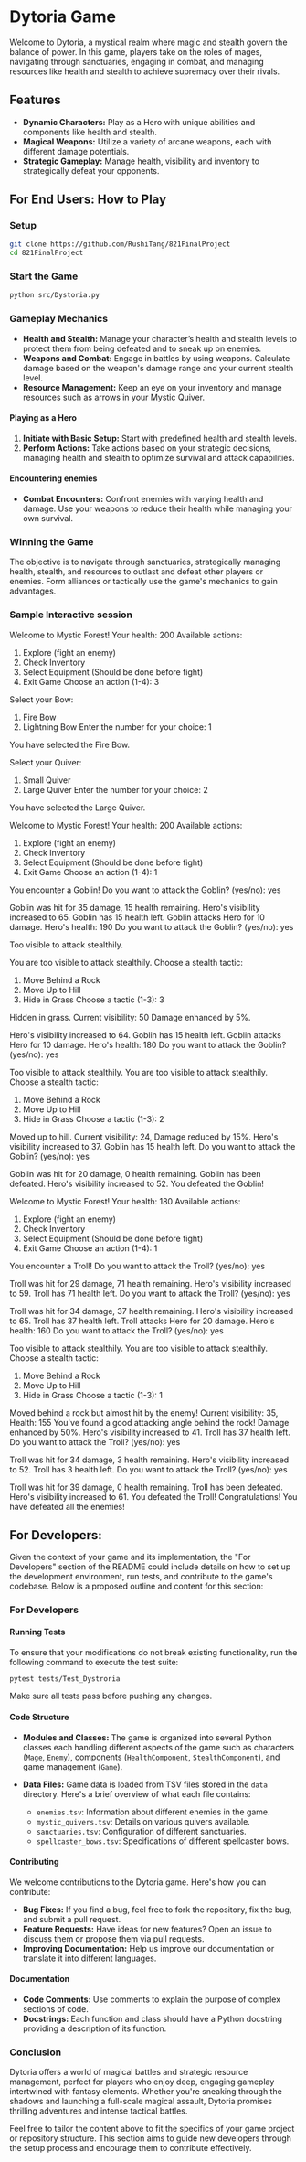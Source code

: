 # Dytoria Game

Welcome to Dytoria, a mystical realm where magic and stealth govern the balance of power. In this game, players take on the roles of mages, navigating through sanctuaries, engaging in combat, and managing resources like health and stealth to achieve supremacy over their rivals.

## Features
- **Dynamic Characters:** Play as a Hero with unique abilities and components like health and stealth.
- **Magical Weapons:** Utilize a variety of arcane weapons, each with different damage potentials.
- **Strategic Gameplay:** Manage health, visibility and inventory to strategically defeat your opponents.

## For End Users: How to Play

### Setup
 ```bash
 git clone https://github.com/RushiTang/821FinalProject
 cd 821FinalProject
 ```

### Start the Game
 ```bash
 python src/Dystoria.py 
 ```

### Gameplay Mechanics
- **Health and Stealth:** Manage your character’s health and stealth levels to protect them from being defeated and to sneak up on enemies.
- **Weapons and Combat:** Engage in battles by using weapons. Calculate damage based on the weapon's damage range and your current stealth level.
- **Resource Management:** Keep an eye on your inventory and manage resources such as arrows in your Mystic Quiver.

#### Playing as a Hero
1. **Initiate with Basic Setup:** Start with predefined health and stealth levels.
2. **Perform Actions:** Take actions based on your strategic decisions, managing health and stealth to optimize survival and attack capabilities.

#### Encountering enemies
- **Combat Encounters:** Confront enemies with varying health and damage. Use your weapons to reduce their health while managing your own survival.

### Winning the Game
The objective is to navigate through sanctuaries, strategically managing health, stealth, and resources to outlast and defeat other players or enemies. Form alliances or tactically use the game's mechanics to gain advantages.

### Sample Interactive session
Welcome to Mystic Forest!
Your health: 200
Available actions:
1. Explore (fight an enemy)
2. Check Inventory
3. Select Equipment (Should be done before fight)
4. Exit Game
Choose an action (1-4): 3

Select your Bow:
1. Fire Bow
2. Lightning Bow
Enter the number for your choice: 1

You have selected the Fire Bow.

Select your Quiver:
1. Small Quiver
2. Large Quiver
Enter the number for your choice: 2

You have selected the Large Quiver.

Welcome to Mystic Forest!
Your health: 200
Available actions:
1. Explore (fight an enemy)
2. Check Inventory
3. Select Equipment (Should be done before fight)
4. Exit Game
Choose an action (1-4): 1

You encounter a Goblin!
Do you want to attack the Goblin? (yes/no): yes

Goblin was hit for 35 damage, 15 health remaining.
Hero's visibility increased to 65.
Goblin has 15 health left.
Goblin attacks Hero for 10 damage. Hero's health: 190
Do you want to attack the Goblin? (yes/no): yes

Too visible to attack stealthily.

You are too visible to attack stealthily. Choose a stealth tactic:
1. Move Behind a Rock
2. Move Up to Hill
3. Hide in Grass
Choose a tactic (1-3): 3

Hidden in grass. Current visibility: 50 Damage enhanced by 5%.

Hero's visibility increased to 64.
Goblin has 15 health left.
Goblin attacks Hero for 10 damage. Hero's health: 180
Do you want to attack the Goblin? (yes/no): yes

Too visible to attack stealthily.
You are too visible to attack stealthily. Choose a stealth tactic:
1. Move Behind a Rock
2. Move Up to Hill
3. Hide in Grass
Choose a tactic (1-3): 2

Moved up to hill. Current visibility: 24, Damage reduced by 15%.
Hero's visibility increased to 37.
Goblin has 15 health left.
Do you want to attack the Goblin? (yes/no): yes

Goblin was hit for 20 damage, 0 health remaining.
Goblin has been defeated.
Hero's visibility increased to 52.
You defeated the Goblin!

Welcome to Mystic Forest!
Your health: 180
Available actions:
1. Explore (fight an enemy)
2. Check Inventory
3. Select Equipment (Should be done before fight)
4. Exit Game
Choose an action (1-4): 1

You encounter a Troll!
Do you want to attack the Troll? (yes/no): yes

Troll was hit for 29 damage, 71 health remaining.
Hero's visibility increased to 59.
Troll has 71 health left.
Do you want to attack the Troll? (yes/no): yes

Troll was hit for 34 damage, 37 health remaining.
Hero's visibility increased to 65.
Troll has 37 health left.
Troll attacks Hero for 20 damage. Hero's health: 160
Do you want to attack the Troll? (yes/no): yes

Too visible to attack stealthily.
You are too visible to attack stealthily. Choose a stealth tactic:
1. Move Behind a Rock
2. Move Up to Hill
3. Hide in Grass
Choose a tactic (1-3): 1

Moved behind a rock but almost hit by the enemy! Current visibility: 35, Health: 155 
You've found a good attacking angle behind the rock! Damage enhanced by 50%.
Hero's visibility increased to 41.
Troll has 37 health left.
Do you want to attack the Troll? (yes/no): yes

Troll was hit for 34 damage, 3 health remaining.
Hero's visibility increased to 52.
Troll has 3 health left.
Do you want to attack the Troll? (yes/no): yes

Troll was hit for 39 damage, 0 health remaining.
Troll has been defeated.
Hero's visibility increased to 61.
You defeated the Troll!
Congratulations! You have defeated all the enemies!

## For Developers:
Given the context of your game and its implementation, the "For Developers" section of the README could include details on how to set up the development environment, run tests, and contribute to the game's codebase. Below is a proposed outline and content for this section:

### For Developers

#### Running Tests
To ensure that your modifications do not break existing functionality, run the following command to execute the test suite:
```bash
pytest tests/Test_Dystroria
```
Make sure all tests pass before pushing any changes.

#### Code Structure
- **Modules and Classes:**
  The game is organized into several Python classes each handling different aspects of the game such as characters (`Mage`, `Enemy`), components (`HealthComponent`, `StealthComponent`), and game management (`Game`).
  
- **Data Files:**
  Game data is loaded from TSV files stored in the `data` directory. Here's a brief overview of what each file contains:
  - `enemies.tsv`: Information about different enemies in the game.
  - `mystic_quivers.tsv`: Details on various quivers available.
  - `sanctuaries.tsv`: Configuration of different sanctuaries.
  - `spellcaster_bows.tsv`: Specifications of different spellcaster bows.

#### Contributing
We welcome contributions to the Dytoria game. Here's how you can contribute:
- **Bug Fixes:** If you find a bug, feel free to fork the repository, fix the bug, and submit a pull request.
- **Feature Requests:** Have ideas for new features? Open an issue to discuss them or propose them via pull requests.
- **Improving Documentation:** Help us improve our documentation or translate it into different languages.

#### Documentation
- **Code Comments:** Use comments to explain the purpose of complex sections of code.
- **Docstrings:** Each function and class should have a Python docstring providing a description of its function.

### Conclusion
Dytoria offers a world of magical battles and strategic resource management, perfect for players who enjoy deep, engaging gameplay intertwined with fantasy elements. Whether you're sneaking through the shadows and launching a full-scale magical assault, Dytoria promises thrilling adventures and intense tactical battles.

Feel free to tailor the content above to fit the specifics of your game project or repository structure. This section aims to guide new developers through the setup process and encourage them to contribute effectively.

